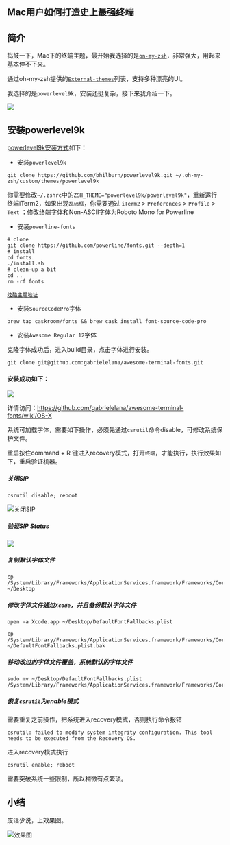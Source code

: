 Mac用户如何打造史上最强终端
---

## 简介

捣鼓一下，Mac下的终端主题，最开始我选择的是[`on-my-zsh`](https://github.com/robbyrussell/oh-my-zsh)，非常强大，用起来基本停不下来。

通过oh-my-zsh提供的[`External-themes`](https://github.com/robbyrussell/oh-my-zsh/wiki/External-themes)列表，支持多种漂亮的UI。

我选择的是`powerlevel9k`，安装还挺复杂，接下来我介绍一下。

![](https://camo.githubusercontent.com/31da002de611cfef95f6daaa8b1baedef4079703/687474703a2f2f6268696c6275726e2e6f72672f636f6e74656e742f696d616765732f323031352f30312f706c396b2d696d70726f7665642e706e67)

## 安装powerlevel9k

[powerlevel9k安装方式](https://github.com/bhilburn/powerlevel9k#installation)如下：

* 安装`powerlevel9k`

```
git clone https://github.com/bhilburn/powerlevel9k.git ~/.oh-my-zsh/custom/themes/powerlevel9k
```

你需要修改`~/.zshrc`中的`ZSH_THEME="powerlevel9k/powerlevel9k"`，重新运行终端iTerm2，如果出现`乱码框`，你需要通过 `iTerm2` > `Preferences` > `Profile` > `Text` ；修改终端字体和Non-ASCII字体为Roboto Mono for Powerline

* 安装`powerline-fonts`

```
# clone
git clone https://github.com/powerline/fonts.git --depth=1
# install
cd fonts
./install.sh
# clean-up a bit
cd ..
rm -rf fonts
```

[`炫酷主题地址`](https://github.com/bhilburn/powerlevel9k/wiki/Show-Off-Your-Config)

* 安装`SourceCodePro`字体

```
brew tap caskroom/fonts && brew cask install font-source-code-pro
```

* 安装`Awesome Regular 12`字体

克隆字体成功后，进入build目录，点击字体进行安装。
```
git clone git@github.com:gabrielelana/awesome-terminal-fonts.git
```

#### 安装成功如下：

![](https://cloud.githubusercontent.com/assets/990216/17275518/d954bb16-56d0-11e6-9a1d-a7d89b86ae1a.png)

详情访问：https://github.com/gabrielelana/awesome-terminal-fonts/wiki/OS-X

系统可加载字体，需要如下操作，必须先通过`csrutil`命令disable，可修改系统保护文件。

重启按住command + R 键进入recovery模式，打开`终端`，才能执行，执行效果如下，重启验证机器。

##### 关闭SIP
```
csrutil disable; reboot
```

![关闭SIP](https://github.com/itweet/labs/raw/master/mac/img/csrutil-disabled.jpg)

##### 验证SIP Status

![](https://github.com/itweet/labs/raw/master/mac/img/csrutil-status.png)

##### 复制默认字体文件
```
cp /System/Library/Frameworks/ApplicationServices.framework/Frameworks/CoreText.framework/Resources/DefaultFontFallbacks.plist ~/Desktop
```

##### 修改字体文件通过`Xcode`，并且备份默认字体文件
```
open -a Xcode.app ~/Desktop/DefaultFontFallbacks.plist

cp /System/Library/Frameworks/ApplicationServices.framework/Frameworks/CoreText.framework/Resources/DefaultFontFallbacks.plist ~/DefaultFontFallbacks.plist.bak
```

##### 移动改过的字体文件覆盖，系统默认的字体文件
```
sudo mv ~/Desktop/DefaultFontFallbacks.plist /System/Library/Frameworks/ApplicationServices.framework/Frameworks/CoreText.framework/Resources/DefaultFontFallbacks.plist
```

##### 恢复`csrutil`为enable模式

需要重复之前操作，把系统进入recovery模式，否则执行命令报错
```
csrutil: failed to modify system integrity configuration. This tool needs to be executed from the Recovery OS.
```

进入recovery模式执行
```
csrutil enable; reboot
```

需要突破系统一些限制，所以稍微有点繁琐。

## 小结

废话少说，上效果图。

![效果图](https://camo.githubusercontent.com/80ec23fda88d2f445906a3502690f22827336736/687474703a2f2f692e696d6775722e636f6d2f777942565a51792e676966)




